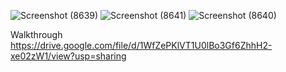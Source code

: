 ![Screenshot (8639)](https://github.com/AnemiB/year2assesment1term1/assets/125360666/d0764226-3c19-4592-b197-f1b99c812dc1)
![Screenshot (8641)](https://github.com/AnemiB/year2assesment1term1/assets/125360666/07e32021-54ff-4472-982f-d369e09a2c83)
![Screenshot (8640)](https://github.com/AnemiB/year2assesment1term1/assets/125360666/ea715ecb-ca2c-4038-8fce-211521e4b547)


Walkthrough
https://drive.google.com/file/d/1WfZePKlVT1U0lBo3Gf6ZhhH2-xe02zW1/view?usp=sharing
